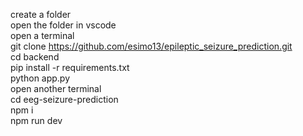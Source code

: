 create a folder <br>
open the folder in vscode<br>
open a terminal<br>
git clone https://github.com/esimo13/epileptic_seizure_prediction.git<br>
cd backend<br>
pip install -r requirements.txt<br>
python app.py<br>
open another terminal<br>
cd eeg-seizure-prediction<br>
npm i<br>
npm run dev
